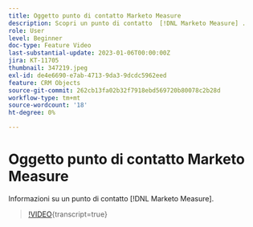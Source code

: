 ```yaml
---
title: Oggetto punto di contatto Marketo Measure
description: Scopri un punto di contatto  [!DNL Marketo Measure] .
role: User
level: Beginner
doc-type: Feature Video
last-substantial-update: 2023-01-06T00:00:00Z
jira: KT-11705
thumbnail: 347219.jpeg
exl-id: de4e6690-e7ab-4713-9da3-9dcdc5962eed
feature: CRM Objects
source-git-commit: 262cb13fa02b32f7918ebd569720b80078c2b28d
workflow-type: tm+mt
source-wordcount: '18'
ht-degree: 0%

---
```


# Oggetto punto di contatto Marketo Measure

Informazioni su un punto di contatto [!DNL Marketo Measure].

>[!VIDEO](https://video.tv.adobe.com/v/3422236/?learn=on&captions=ita){transcript=true}
